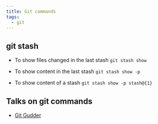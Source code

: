 ```yaml
---
title: Git commands
tags:
  - git
---
```


## git stash

- To show files changed in the last stash
  `git stash show`
  
- To show content in the last stash
  `git stash show -p`

- To show content of a stash
  `git stash show -p stash@{1}`
  
## Talks on git commands

- [Git Gudder](/git-gudder/)